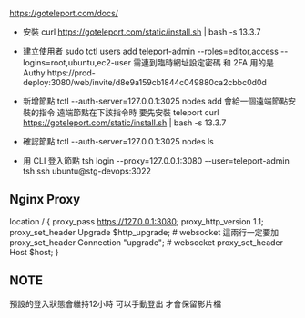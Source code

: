 https://goteleport.com/docs/


* 安裝
curl https://goteleport.com/static/install.sh | bash -s 13.3.7

* 建立使用者
sudo tctl users add teleport-admin --roles=editor,access --logins=root,ubuntu,ec2-user
需連到臨時網址設定密碼 和 2FA 用的是 Authy
https://prod-deploy:3080/web/invite/d8e9a159cb1844c049880ca2cbbc0d0d

* 新增節點
tctl --auth-server=127.0.0.1:3025 nodes add
會給一個遠端節點安裝的指令
遠端節點在下該指令時 要先安裝 teleport
curl https://goteleport.com/static/install.sh | bash -s 13.3.7

* 確認節點
tctl --auth-server=127.0.0.1:3025 nodes ls

* 用 CLI 登入節點
tsh login --proxy=127.0.0.1:3080 --user=teleport-admin
tsh ssh ubuntu@stg-devops:3022



## Nginx Proxy
location / {
    proxy_pass https://127.0.0.1:3080;
    proxy_http_version 1.1;
    proxy_set_header Upgrade $http_upgrade;     # websocket 這兩行一定要加
    proxy_set_header Connection "upgrade";      # websocket
    proxy_set_header Host $host;
}

## NOTE
預設的登入狀態會維持12小時
可以手動登出 才會保留影片檔